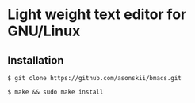 # Light weight text editor for GNU/Linux

## Installation
`$ git clone https://github.com/asonskii/bmacs.git`

`$ make && sudo make install`